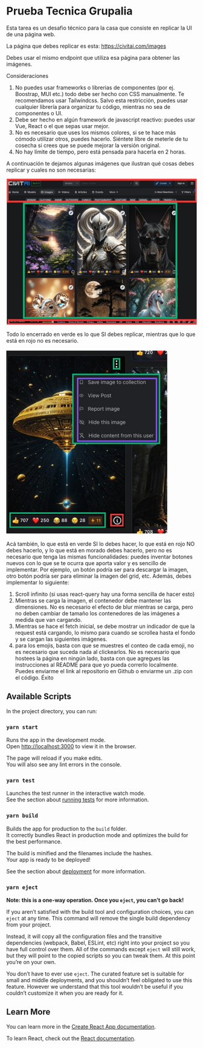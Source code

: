 # Prueba Tecnica Grupalia

Esta tarea es un desafio técnico para la casa que consiste en replicar la UI de una
página web.

La página que debes replicar es esta: https://civitai.com/images

Debes usar el mismo endpoint que utiliza esa página para obtener las imágenes.

Consideraciones

1. No puedes usar frameworks o librerias de componentes (por ej. Boostrap, MUI
   etc.) todo debe ser hecho con CSS manualmente. Te recomendamos usar
   Tailwindcss. Salvo esta restricción, puedes usar cualquier librería para
   organizar tu código, mientras no sea de componentes o UI.
2. Debe ser hecho en algún framework de javascript reactivo: puedes usar Vue,
   React o el que sepas usar mejor.
3. No es necesario que uses los mismos colores, si se te hace más cómodo
   utilizar otros, puedes hacerlo. Siéntete libre de meterle de tu cosecha si crees
   que se puede mejorar la versión original.
4. No hay límite de tiempo, pero está pensada para hacerla en 2 horas.

A continuación te dejamos algunas imágenes que ilustran qué cosas debes
replicar y cuales no son necesarias:

![image](https://github.com/tonomb/grupalia-civitai/blob/main/public/assets/civitai-home.png)

Todo lo encerrado en verde es lo que SI debes replicar, mientras que lo que está en rojo no es necesario.

![alt text](https://github.com/tonomb/grupalia-civitai/blob/main/public/assets/civitai-menu.png)

Acá también, lo que está en verde SI lo debes hacer, lo que está en rojo NO debes hacerlo, y lo que está en morado debes hacerlo, pero no es necesario que tenga las mismas funcionalidades: puedes inventar botones nuevos con lo que se te ocurra que aporta valor y es sencillo de implementar. Por ejemplo, un botón podría ser para descargar la imagen, otro botón podría ser para eliminar la imagen del grid, etc.
Además, debes implementar lo siguiente:

1. Scroll infinito (si usas react-query hay una forma sencilla de hacer esto)
2. Mientras se carga la imagen, el contenedor debe mantener las dimensiones. No es necesario el efecto de blur mientras se carga, pero no deben cambiar de tamaño los contenedores de las imágenes a medida que van cargando.
3. Mientras se hace el fetch inicial, se debe mostrar un indicador de que la request está cargando, lo mismo para cuando se scrollea hasta el fondo y se cargan las siguientes imágenes.
4. para los emojis, basta con que se muestres el conteo de cada emoji, no es necesario que suceda nada al clickearlos.
   No es necesario que hostees la página en ningún lado, basta con que agregues las instrucciones al README para que yo pueda correrlo localmente. Puedes enviarme el link al repositorio en Github o enviarme un .zip con el código.
   Éxito

## Available Scripts

In the project directory, you can run:

### `yarn start`

Runs the app in the development mode.\
Open [http://localhost:3000](http://localhost:3000) to view it in the browser.

The page will reload if you make edits.\
You will also see any lint errors in the console.

### `yarn test`

Launches the test runner in the interactive watch mode.\
See the section about [running tests](https://facebook.github.io/create-react-app/docs/running-tests) for more information.

### `yarn build`

Builds the app for production to the `build` folder.\
It correctly bundles React in production mode and optimizes the build for the best performance.

The build is minified and the filenames include the hashes.\
Your app is ready to be deployed!

See the section about [deployment](https://facebook.github.io/create-react-app/docs/deployment) for more information.

### `yarn eject`

**Note: this is a one-way operation. Once you `eject`, you can’t go back!**

If you aren’t satisfied with the build tool and configuration choices, you can `eject` at any time. This command will remove the single build dependency from your project.

Instead, it will copy all the configuration files and the transitive dependencies (webpack, Babel, ESLint, etc) right into your project so you have full control over them. All of the commands except `eject` will still work, but they will point to the copied scripts so you can tweak them. At this point you’re on your own.

You don’t have to ever use `eject`. The curated feature set is suitable for small and middle deployments, and you shouldn’t feel obligated to use this feature. However we understand that this tool wouldn’t be useful if you couldn’t customize it when you are ready for it.

## Learn More

You can learn more in the [Create React App documentation](https://facebook.github.io/create-react-app/docs/getting-started).

To learn React, check out the [React documentation](https://reactjs.org/).

